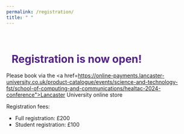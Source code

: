 ```yaml
---
permalink: /registration/
title: " "
---
```


<html>
<head>
<meta name="viewport" content="width=device-width, initial-scale=1">
<script src="https://kit.fontawesome.com/a076d05399.js" crossorigin="anonymous"></script>
</head>
<body>
<br>

<h1 style="color:#528;">&ensp;Registration is now open!</h1>

Please book via the <a href=https://online-payments.lancaster-university.co.uk/product-catalogue/events/science-and-technology-fst/school-of-computing-and-communications/healtac-2024-conference">Lancaster University online store</a>

Registration fees:
<ul>
  <li>Full registration: £200</li>
  <li>Student registration: £100</li>
</ul>
</body>
</html>
